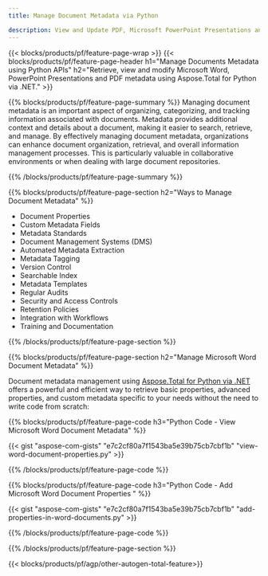 ```yaml
---
title: Manage Document Metadata via Python 

description: View and Update PDF, Microsoft PowerPoint Presentations and Word documents metadata via your Python application.
---
```


{{< blocks/products/pf/feature-page-wrap >}}
{{< blocks/products/pf/feature-page-header h1="Manage Documents Metadata using Python APIs" h2="Retrieve, view and modify Microsoft Word, PowerPoint Presentations and PDF metadata using Aspose.Total for Python via .NET." >}}

{{% blocks/products/pf/feature-page-summary %}}
Managing document metadata is an important aspect of organizing, categorizing, and tracking information associated with documents. Metadata provides additional context and details about a document, making it easier to search, retrieve, and manage. By effectively managing document metadata, organizations can enhance document organization, retrieval, and overall information management processes. This is particularly valuable in collaborative environments or when dealing with large document repositories.

{{% /blocks/products/pf/feature-page-summary  %}}

{{% blocks/products/pf/feature-page-section  h2="Ways to Manage Document Metadata" %}}

- Document Properties 
- Custom Metadata Fields 
- Metadata Standards 
- Document Management Systems (DMS) 
- Automated Metadata Extraction 
- Metadata Tagging 
- Version Control 
- Searchable Index 
- Metadata Templates 
- Regular Audits 
- Security and Access Controls 
- Retention Policies 
- Integration with Workflows 
- Training and Documentation

{{% /blocks/products/pf/feature-page-section %}}

{{% blocks/products/pf/feature-page-section  h2="Manage Microsoft Word Document Metadata" %}}

Document metadata management using [Aspose.Total for Python via .NET](https://products.aspose.com/total/python-net/) offers a powerful and efficient way to retrieve basic properties, advanced properties, and custom metadata specific to your needs without the need to write code from scratch:

{{% blocks/products/pf/feature-page-code h3="Python Code - View Microsoft Word Document Metadata" %}}

{{< gist "aspose-com-gists" "e7c2cf80a7f1543ba5e39b75cb7cbf1b" "view-word-document-properties.py" >}}

{{% /blocks/products/pf/feature-page-code  %}}

{{% blocks/products/pf/feature-page-code h3="Python Code - Add Microsoft Word Document Properties " %}}

{{< gist "aspose-com-gists" "e7c2cf80a7f1543ba5e39b75cb7cbf1b" "add-properties-in-word-documents.py" >}}

{{% /blocks/products/pf/feature-page-code  %}}

{{% /blocks/products/pf/feature-page-section %}}

{{< blocks/products/pf/agp/other-autogen-total-feature>}}